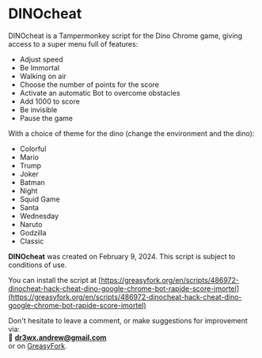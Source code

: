# DINOcheat

DINOcheat is a Tampermonkey script for the Dino Chrome game, giving access to a super menu full of features:

- Adjust speed
- Be Immortal 
- Walking on air
- Choose the number of points for the score
- Activate an automatic Bot to overcome obstacles
- Add 1000 to score
- Be invisible
- Pause the game

With a choice of theme for the dino (change the environment and the dino):

- Colorful
- Mario
- Trump
- Joker
- Batman
- Night
- Squid Game
- Santa
- Wednesday
- Naruto
- Godzilla
- Classic

**DINOcheat** was created on February 9, 2024.
This script is subject to conditions of use.

You can install the script at [https://greasyfork.org/en/scripts/486972-dinocheat-hack-cheat-dino-google-chrome-bot-rapide-score-imortel](https://greasyfork.org/en/scripts/486972-dinocheat-hack-cheat-dino-google-chrome-bot-rapide-score-imortel)

Don't hesitate to leave a comment, or make suggestions for improvement via:  
📧 **dr3wx.andrew@gmail.com**  
or on [GreasyFork](https://greasyfork.org/en/scripts/486972-dinocheat-hack-cheat-dino-google-chrome-bot-rapide-score-imortel/feedback).

